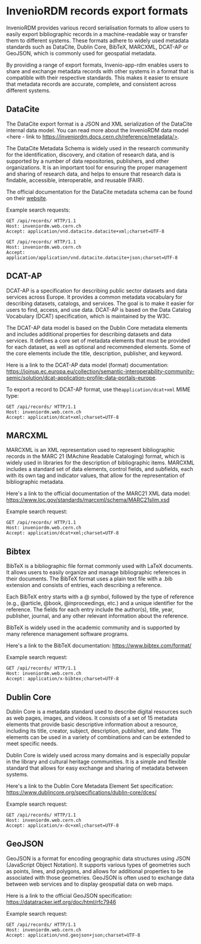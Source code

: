 # InvenioRDM records export formats

InvenioRDM provides various record serialisation formats to allow users to easily export bibliographic records in a machine-readable way or transfer them to different systems. These formats adhere to widely used metadata standards such as DataCite, Dublin Core, BibTeX, MARCXML, DCAT-AP or GeoJSON, which is commonly used for geospatial metadata.

By providing a range of export formats, Invenio-app-rdm enables users to share and exchange metadata records with other systems in a format that is compatible with their respective standards. This makes it easier to ensure that metadata records are accurate, complete, and consistent across different systems.

## DataCite

The DataCite export format is a JSON and XML serialization of the DataCite internal data model. You can read more about the InvenioRDM data model <here - link to https://inveniordm.docs.cern.ch/reference/metadata/>.

The DataCite Metadata Schema is widely used in the research community for the identification, discovery, and citation of research data, and is supported by a number of data repositories, publishers, and other organizations. It is an important tool for ensuring the proper management and sharing of research data, and helps to ensure that research data is findable, accessible, interoperable, and reusable (FAIR).

The official documentation for the DataCite metadata schema can be found on their [website](https://schema.datacite.org/meta/kernel-4.4/).

Example search requests:

```shell
GET /api/records/ HTTP/1.1
Host: inveniordm.web.cern.ch
Accept: application/vnd.datacite.datacite+xml;charset=UTF-8
```

```shell
GET /api/records/ HTTP/1.1
Host: inveniordm.web.cern.ch
Accept: application/application/vnd.datacite.datacite+json;charset=UTF-8
```

## DCAT-AP

DCAT-AP is a specification for describing public sector datasets and data services across Europe. It provides a common metadata vocabulary for describing datasets, catalogs, and services. The goal is to make it easier for users to find, access, and use data. DCAT-AP is based on the Data Catalog Vocabulary (DCAT) specification, which is maintained by the W3C.

The DCAT-AP data model is based on the Dublin Core metadata elements and includes additional properties for describing datasets and data services. It defines a core set of metadata elements that must be provided for each dataset, as well as optional and recommended elements. Some of the core elements include the title, description, publisher, and keyword.

Here is a link to the DCAT-AP data model (format) documentation: https://joinup.ec.europa.eu/collection/semantic-interoperability-community-semic/solution/dcat-application-profile-data-portals-europe.

To export a record to DCAT-AP format, use the`application/dcat+xml` MIME type:
```shell
GET /api/records/ HTTP/1.1
Host: inveniordm.web.cern.ch
Accept: application/dcat+xml;charset=UTF-8
```


## MARCXML

MARCXML is an XML representation used to represent bibliographic records in the MARC 21 (MAchine Readable Cataloging) format, which is widely used in libraries for the description of bibliographic items. MARCXML includes a standard set of data elements, control fields, and subfields, each with its own tag and indicator values, that allow for the representation of bibliographic metadata.

Here's a link to the official documentation of the MARC21 XML data model:
https://www.loc.gov/standards/marcxml/schema/MARC21slim.xsd

Example search request:
```shell
GET /api/records/ HTTP/1.1
Host: inveniordm.web.cern.ch
Accept: application/dcat+xml;charset=UTF-8
```


## Bibtex

BibTeX is a bibliographic file format commonly used with LaTeX documents. It allows users to easily organize and manage bibliographic references in their documents. The BibTeX format uses a plain text file with a .bib extension and consists of entries, each describing a reference.

Each BibTeX entry starts with a @ symbol, followed by the type of reference (e.g., @article, @book, @inproceedings, etc.) and a unique identifier for the reference. The fields for each entry include the author(s), title, year, publisher, journal, and any other relevant information about the reference.

BibTeX is widely used in the academic community and is supported by many reference management software programs.

Here's a link to the BibTeX documentation: https://www.bibtex.com/format/

Example search request:
```shell
GET /api/records/ HTTP/1.1
Host: inveniordm.web.cern.ch
Accept: application/x-bibtex;charset=UTF-8
```


## Dublin Core

Dublin Core is a metadata standard used to describe digital resources such as web pages, images, and videos. It consists of a set of 15 metadata elements that provide basic descriptive information about a resource, including its title, creator, subject, description, publisher, and date. The elements can be used in a variety of combinations and can be extended to meet specific needs.

Dublin Core is widely used across many domains and is especially popular in the library and cultural heritage communities. It is a simple and flexible standard that allows for easy exchange and sharing of metadata between systems.

Here's a link to the Dublin Core Metadata Element Set specification: https://www.dublincore.org/specifications/dublin-core/dces/

Example search request:

```shell
GET /api/records/ HTTP/1.1
Host: inveniordm.web.cern.ch
Accept: application/x-dc+xml;charset=UTF-8
```


## GeoJSON

GeoJSON is a format for encoding geographic data structures using JSON (JavaScript Object Notation). It supports various types of geometries such as points, lines, and polygons, and allows for additional properties to be associated with those geometries. GeoJSON is often used to exchange data between web services and to display geospatial data on web maps.

Here is a link to the official GeoJSON specification: https://datatracker.ietf.org/doc/html/rfc7946

Example search request:

```shell
GET /api/records/ HTTP/1.1
Host: inveniordm.web.cern.ch
Accept: application/vnd.geojson+json;charset=UTF-8
```